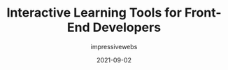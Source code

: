 ---
author: impressivewebs
date: 2021-09-02
permalink: false
publisher: smashingmag
tags:
  - learning
target_url: https://www.smashingmagazine.com/2021/09/interactive-learning-tools-front-end-developers/
title: Interactive Learning Tools for Front-End Developers
---